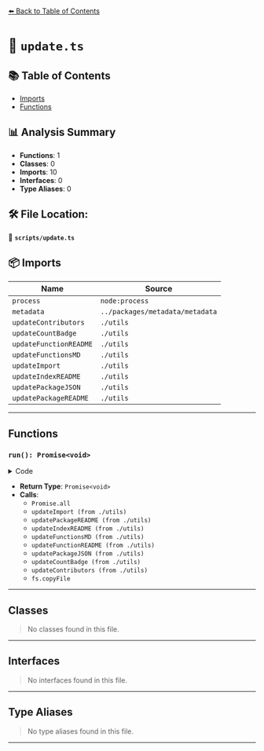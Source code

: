 [⬅️ Back to Table of Contents](../index.md)

# 📄 `update.ts`

## 📚 Table of Contents

- [Imports](#imports)
- [Functions](#functions)

## 📊 Analysis Summary

- **Functions**: 1
- **Classes**: 0
- **Imports**: 10
- **Interfaces**: 0
- **Type Aliases**: 0

## 🛠️ File Location:
📂 **`scripts/update.ts`**

## 📦 Imports

| Name | Source |
|------|--------|
| `process` | `node:process` |
| `metadata` | `../packages/metadata/metadata` |
| `updateContributors` | `./utils` |
| `updateCountBadge` | `./utils` |
| `updateFunctionREADME` | `./utils` |
| `updateFunctionsMD` | `./utils` |
| `updateImport` | `./utils` |
| `updateIndexREADME` | `./utils` |
| `updatePackageJSON` | `./utils` |
| `updatePackageREADME` | `./utils` |


---

## Functions

### `run(): Promise<void>`

<details><summary>Code</summary>

```ts
async function run() {
  await Promise.all([
    updateImport(metadata),
    updatePackageREADME(metadata),
    updateIndexREADME(metadata),
    updateFunctionsMD(metadata),
    updateFunctionREADME(metadata),
    updatePackageJSON(metadata),
    updateCountBadge(metadata),
    process.env.NETLIFY && updateContributors(),
  ])

  await fs.copyFile('./CONTRIBUTING.md', './packages/contributing.md')
}
```
</details>

- **Return Type**: `Promise<void>`
- **Calls**:
  - `Promise.all`
  - `updateImport (from ./utils)`
  - `updatePackageREADME (from ./utils)`
  - `updateIndexREADME (from ./utils)`
  - `updateFunctionsMD (from ./utils)`
  - `updateFunctionREADME (from ./utils)`
  - `updatePackageJSON (from ./utils)`
  - `updateCountBadge (from ./utils)`
  - `updateContributors (from ./utils)`
  - `fs.copyFile`

---

## Classes

> No classes found in this file.


---

## Interfaces

> No interfaces found in this file.


---

## Type Aliases

> No type aliases found in this file.


---